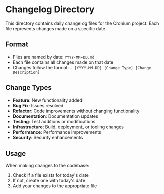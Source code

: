 # Changelog Directory

This directory contains daily changelog files for the Cronium project. Each file represents changes made on a specific date.

## Format

- Files are named by date: `YYYY-MM-DD.md`
- Each file contains all changes made on that date
- Changes follow the format: `- [YYYY-MM-DD] [Change Type] [Change Description]`

## Change Types

- **Feature**: New functionality added
- **Bug Fix**: Issues resolved
- **Refactor**: Code improvements without changing functionality
- **Documentation**: Documentation updates
- **Testing**: Test additions or modifications
- **Infrastructure**: Build, deployment, or tooling changes
- **Performance**: Performance improvements
- **Security**: Security enhancements

## Usage

When making changes to the codebase:

1. Check if a file exists for today's date
2. If not, create one with today's date
3. Add your changes to the appropriate file
